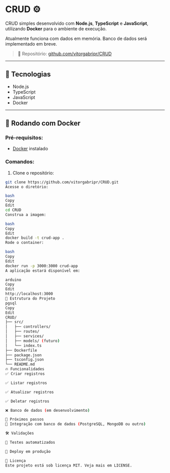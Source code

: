 # CRUD ⚙️

CRUD simples desenvolvido com **Node.js**, **TypeScript** e **JavaScript**, utilizando **Docker** para o ambiente de execução.

Atualmente funciona com dados em memória. Banco de dados será implementado em breve.

> 🔗 Repositório: [github.com/vitorgabripr/CRUD](https://github.com/vitorgabripr/CRUD)

---

## 🚀 Tecnologias

- Node.js
- TypeScript
- JavaScript
- Docker

---

## 🐳 Rodando com Docker

### Pré-requisitos:

- [Docker](https://www.docker.com/) instalado

### Comandos:

1. Clone o repositório:

```bash
git clone https://github.com/vitorgabripr/CRUD.git
Acesse o diretório:

bash
Copy
Edit
cd CRUD
Construa a imagem:

bash
Copy
Edit
docker build -t crud-app .
Rode o container:

bash
Copy
Edit
docker run -p 3000:3000 crud-app
A aplicação estará disponível em:

arduino
Copy
Edit
http://localhost:3000
📂 Estrutura do Projeto
pgsql
Copy
Edit
CRUD/
├── src/
│   ├── controllers/
│   ├── routes/
│   ├── services/
│   ├── models/ (futuro)
│   └── index.ts
├── Dockerfile
├── package.json
├── tsconfig.json
└── README.md
🔥 Funcionalidades
✅ Criar registros

✅ Listar registros

✅ Atualizar registros

✅ Deletar registros

❌ Banco de dados (em desenvolvimento)

📌 Próximos passos
🔗 Integração com banco de dados (PostgreSQL, MongoDB ou outro)

🛠️ Validações

🧪 Testes automatizados

🚀 Deploy em produção

📄 Licença
Este projeto está sob licença MIT. Veja mais em LICENSE.
